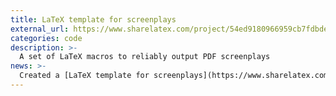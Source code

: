 ```yaml
---
title: LaTeX template for screenplays
external_url: https://www.sharelatex.com/project/54ed9180966959cb7fdbde8e
categories: code
description: >-
  A set of LaTeX macros to reliably output PDF screenplays
news: >-
  Created a [LaTeX template for screenplays](https://www.sharelatex.com/project/54ed9180966959cb7fdbde8e).
---
```

